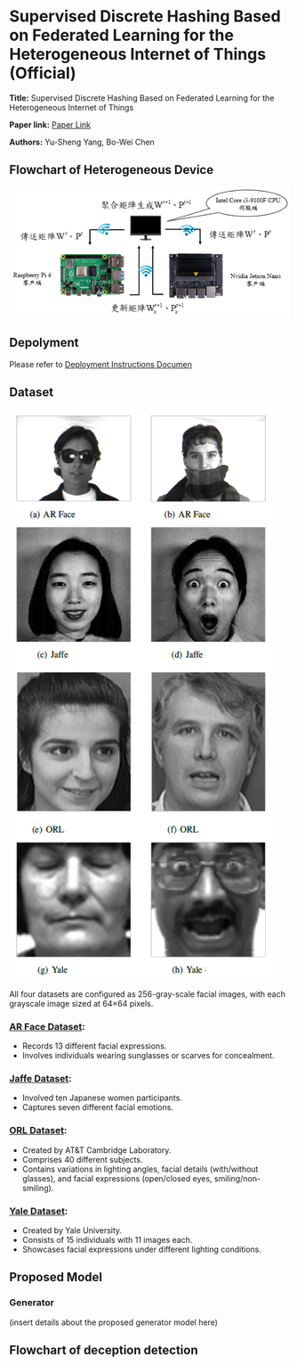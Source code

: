# Supervised Discrete Hashing Based on Federated Learning for the Heterogeneous Internet of Things (Official)


**Title:** Supervised Discrete Hashing Based on Federated
Learning for the Heterogeneous Internet of Things

**Paper link:** [Paper Link](https://ndltd.ncl.edu.tw/cgi-bin/gs32/gsweb.cgi/ccd=ky58RT/record?r1=1&h1=7)

**Authors:** Yu-Sheng Yang, Bo-Wei Chen

## Flowchart of Heterogeneous Device  
![image](https://github.com/YANGYUSHENG8338/FedSDH-for-IoT/blob/master/img/FedSDHforIoT.png)

## Depolyment 
Please refer to [Deployment Instructions Documen](https://github.com/YANGYUSHENG8338/FedSDH-for-IoT/blob/master/Deployment%20Instructions%20Documen.pdf)

## Dataset
![image](https://github.com/YANGYUSHENG8338/FedSDH-for-IoT/blob/master/img/Dataset_pic.png)

All four datasets are configured as 256-gray-scale facial images, with each grayscale image sized at 64×64 pixels.

### [AR Face Dataset](https://www2.ece.ohio-state.edu/~aleix/ARdatabase.html):
* Records 13 different facial expressions.
* Involves individuals wearing sunglasses or scarves for concealment.

### [Jaffe Dataset](https://paperswithcode.com/dataset/jaffe):
* Involved ten Japanese women participants.
* Captures seven different facial emotions.

### [ORL Dataset](https://paperswithcode.com/dataset/orl):
* Created by AT&T Cambridge Laboratory.
* Comprises 40 different subjects.
* Contains variations in lighting angles, facial details (with/without glasses), and facial expressions (open/closed eyes, smiling/non-smiling).

### [Yale Dataset](https://cvc.cs.yale.edu/cvc/projects/yalefaces/yalefaces.html):
* Created by Yale University.
* Consists of 15 individuals with 11 images each.
* Showcases facial expressions under different lighting conditions.

## Proposed Model

### Generator

(insert details about the proposed generator model here)

## Flowchart of deception detection

